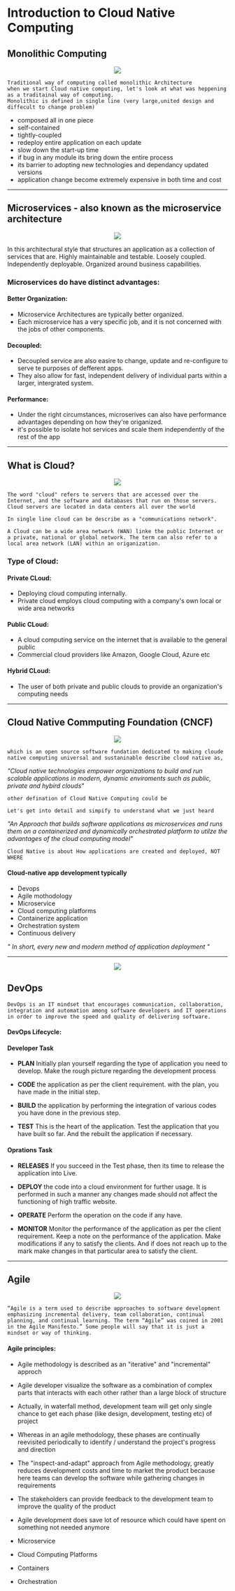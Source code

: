 # Introduction to Cloud Native Computing


## Monolithic Computing

<p align="center">
  <img  src="https://raw.githubusercontent.com/etechlearner/cloud-native-mobile-web-computing/master/images/monolithic-architecture.png">
</p>

    Traditional way of computing called monolithic Architecture
    when we start Cloud native computing, let's look at what was heppening as a traditainal way of computing.
    Monolithic is defined in single line (very large,united design and diffecult to change problem)
  - composed all in one piece
  - self-contained 
  - tightly-coupled 
  - redeploy entire application on each update
  - slow down the start-up time
  - if bug in any module its bring down the entire process
  - its barrier to adopting new technologies and dependancy updated versions
  - application change become extremely expensive in both time and cost
-------------------------------------------------------------------------------------------------
## Microservices - also known as the microservice architecture

<p align="center">
  <img  src="https://raw.githubusercontent.com/etechlearner/cloud-native-mobile-web-computing/master/images/microservices-architecture.png">
</p>
    In this architectural style that structures an application as a collection of services that are. Highly maintainable and testable. Loosely coupled. Independently deployable. Organized around business capabilities.
   
   ### Microservices do have distinct advantages:
   #### Better Organization:
   - Microservice Architectures are typically better organized.
   - Each microservice has a very specific job, and it is not concerned with the jobs of other components.
   #### Decoupled:
   - Decoupled service are also easire to change, update and re-configure to serve te purposes of defferent apps.
   - They also allow for fast, independent delivery of individual parts within a larger, intergrated system.
   #### Performance:
   - Under the right circumstances, microserives can also have performance advantages depending on how they're origanized.
   - it's possible to isolate hot services and scale them independently of the rest of the app
-------------------------------------------------------------------------------------------------
## What is Cloud? 

<p align="center">
  <img  src="https://raw.githubusercontent.com/etechlearner/cloud-native-mobile-web-computing/master/images/cloud-c.jpg">
</p>

```
The word "cloud" refers to servers that are accessed over the Internet, and the software and databases that run on those servers. Cloud servers are located in data centers all over the world
```
```
In single line cloud can be describe as a "communications network".
```
```
A Cloud can be a wide area network (WAN) linke the public Internet or a private, national or global network. The term can also refer to a local area network (LAN) within an origanization.
```
   ### Type of Cloud:
   #### Private CLoud:
   - Deploying cloud computing internally.
   - Private cloud employs cloud computing with a company's own local or wide area networks
   #### Public CLoud:
   - A cloud computing service on the internet that is available to the general public
   - Commercial cloud providers like Amazon, Google Cloud, Azure etc
   #### Hybrid CLoud:
   - The user of both private and public clouds to provide an organization's computing needs

-------------------------------------------------------------------------------------------------

## Cloud Native Commputing Foundation (CNCF)


<p align="center">
  <img  src="https://raw.githubusercontent.com/etechlearner/cloud-native-mobile-web-computing/master/images/cloud-native-computing.jpg">
</p>


```
which is an open source software fundation dedicated to making cloude native computing universal and sustaninable describe cloud native as,
```
   *"Cloud native technologies empower organizations to build and run scalable applications in modern, dynamic enviroments such as public, private and hybird clouds"*
```
other defination of Cloud Native Computing could be
```
```
Let's get into detail and simpify to understand what we just heard  
```
   *"An Approach that builds software applications as microservices and runs them on a containerized and dynamically orchestrated platform to utilze the advantages of the cloud computing model"*
```
Cloud Native is about How applications are created and deployed, NOT WHERE  
```
   #### Cloud-native app development typically 
   - Devops
   - Agile mothodology
   - Microservice
   - Cloud computing platforms
   - Containerize application
   - Orchestration system
   - Continuous delivery

   *"  In short, every new and modern method of application deployment
"*

-------------------------------------------------------------------------------------------------

<p align="center">
  <img  src="https://raw.githubusercontent.com/etechlearner/cloud-native-mobile-web-computing/master/images/devops-whatisdevops.png">
</p>

## DevOps
    DevOps is an IT mindset that encourages communication, collaboration, integration and automation among software developers and IT operations in order to improve the speed and quality of delivering software.
   #### DevOps Lifecycle:
   #### Developer Task
   - **PLAN** Initially plan yourself regarding the type of application you need to develop. Make the rough picture regarding the development process

   - **CODE** the application as per the client requirement.  with the plan, you have made in the initial step.

   - **BUILD** the application by performing the integration of various codes you have done in the previous step. 

   - **TEST** This is the heart of the application. Test the application that you have built so far. And the rebuilt the application if necessary.
   
   #### Oprations Task
   - **RELEASES** If you succeed in the Test phase, then its time to release the application into Live.

   - **DEPLOY** the code into a cloud environment for further usage. It is performed in such a manner any changes made should not affect the functioning of high traffic website.

   - **OPERATE** Perform the operation on the code if any have.

   - **MONITOR** Monitor the performance of the application as per the client requirement. Keep a note on the performance of the application. Make modifications if any to satisfy the clients. And if does not reach up to the mark make changes in that particular area to satisfy the client.
   -------------------------------------------------------------------------------------------

## Agile 


<p align="center">
  <img  src="https://raw.githubusercontent.com/etechlearner/cloud-native-mobile-web-computing/master/images/Benefits-of-Agile.png">
</p>

    “Agile is a term used to describe approaches to software development emphasizing incremental delivery, team collaboration, continual planning, and continual learning. The term “Agile” was coined in 2001 in the Agile Manifesto.” Some people will say that it is just a mindset or way of thinking.

   #### Agile principles:
   - Agile methodology is described as an "iterative" and "incremental" approch
   - Agile developer visualize the software as a combination of complex parts that interacts with each other rather than a large block of structure
   - Actually, in waterfall method, development team will get only single chance to get each phase (like design, development, testing etc) of project 
   - Whereas in an agile methodology, these phases are continually reevisited  periodically to identify / understand the project's progress and direction 
   - The "inspect-and-adapt" approach from Agile methodology, greatly reduces development costs and time to market the product because here teams can develop the software while gathering changes in requirements
   - The stakeholders can provide feedback to the development team to improve the quality of the product
   - Agile development does save lot of resource which could have spent on something not needed anymore 


- Microservice
- Cloud Computing Platforms
- Containers
- Orchestration


